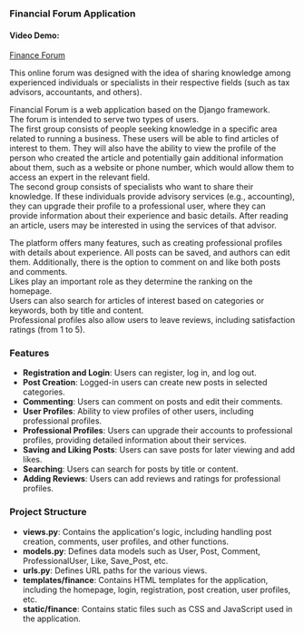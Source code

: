 ### Financial Forum Application

#### Video Demo:  
[Finance Forum](https://youtu.be/Eq32tfheDWo)


This online forum was designed with the idea of sharing knowledge among experienced individuals or specialists in their respective fields (such as tax advisors, accountants, and others).

Financial Forum is a web application based on the Django framework.  
The forum is intended to serve two types of users.  
The first group consists of people seeking knowledge in a specific area related to running a business. These users will be able to find articles of interest to them. They will also have the ability to view the profile of the person who created the article and potentially gain additional information about them, such as a website or phone number, which would allow them to access an expert in the relevant field.  
The second group consists of specialists who want to share their knowledge. If these individuals provide advisory services (e.g., accounting), they can upgrade their profile to a professional user, where they can provide information about their experience and basic details. After reading an article, users may be interested in using the services of that advisor.

The platform offers many features, such as creating professional profiles with details about experience. All posts can be saved, and authors can edit them. Additionally, there is the option to comment on and like both posts and comments.  
Likes play an important role as they determine the ranking on the homepage.  
Users can also search for articles of interest based on categories or keywords, both by title and content.  
Professional profiles also allow users to leave reviews, including satisfaction ratings (from 1 to 5).

### Features

- **Registration and Login**: Users can register, log in, and log out.
- **Post Creation**: Logged-in users can create new posts in selected categories.
- **Commenting**: Users can comment on posts and edit their comments.
- **User Profiles**: Ability to view profiles of other users, including professional profiles.
- **Professional Profiles**: Users can upgrade their accounts to professional profiles, providing detailed information about their services.
- **Saving and Liking Posts**: Users can save posts for later viewing and add likes.
- **Searching**: Users can search for posts by title or content.
- **Adding Reviews**: Users can add reviews and ratings for professional profiles.

### Project Structure

- **views.py**: Contains the application's logic, including handling post creation, comments, user profiles, and other functions.
- **models.py**: Defines data models such as User, Post, Comment, ProfessionalUser, Like, Save_Post, etc.
- **urls.py**: Defines URL paths for the various views.
- **templates/finance**: Contains HTML templates for the application, including the homepage, login, registration, post creation, user profiles, etc.
- **static/finance**: Contains static files such as CSS and JavaScript used in the application.
